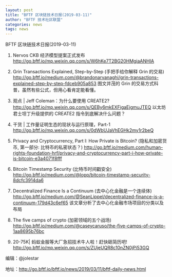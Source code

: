 ```yaml
---
layout: post
title: "BFTF 区块链技术日报(2019-03-11)"
author: "BFTF 技术社区联盟"
categories: news
tags: news
---
```


BFTF 区块链技术日报(2019-03-11)

1. Nervos CKB 经济模型提案正式发布 <http://go.bftf.io/mp.weixin.qq.com/s/W6hKe7T2BG20HMgiaANHIA>

2. Grin Transactions Explained, Step-by-Step (手把手给你解释 Grin 的交易) <http://go.bftf.io/medium.com/@brandonarvanaghi/grin-transactions-explained-step-by-step-fdceb905a853> 图文并茂的 Grin 的交易方式科普，虽然有些公式，但用心看肯定能看懂。

3. 观点 | Jeff Coleman：为什么要使用 CREATE2? <http://go.bftf.io/mp.weixin.qq.com/s/QEBy6mkEXFigaEjgmuJTEQ>  以太坊君士坦丁升级提供的 CREATE2 指令到底解决什么问题？

4. 干货 | 工作量证明生态的现状与运行原理，Part-1 <http://go.bftf.io/mp.weixin.qq.com/s/0dWbUJaVhEGHk2my1r2beQ>

5. Privacy and Cryptocurrency, Part I: How Private is Bitcoin? (隐私和加密货币, 第一部分: 比特币的私密状态？) <http://go.bftf.io/medium.com/human-rights-foundation-hrf/privacy-and-cryptocurrency-part-i-how-private-is-bitcoin-e3a4071f8fff>

6. Bitcoin Timestamp Security (比特币时间戳安全) <http://go.bftf.io/medium.com/@lopp/bitcoin-timestamp-security-8dcfc3914da6>

7. Decentralized Finance Is a Continuum (去中心化金融是一个连续体) <http://go.bftf.io/medium.com/@SeanLippel/decentralized-finance-is-a-continuum-179d43c6ef65> 该文章分析了去中心化金融市场项目的分类以及布局

8. The five camps of crypto (加密领域的五个战场) <http://go.bftf.io/medium.com/@caseycaruso/the-five-camps-of-crypto-1aa8695b76bc>

9. 20-75K| 蚂蚁金服等大厂急招技术牛人啦！赶快砸简历吧! <http://go.bftf.io/mp.weixin.qq.com/s/ZUjeUQR8c10nZN0jPi53GQ>

   

编辑：@jolestar

地址：http://go.bftf.io/bftf.io/news/2019/03/11/bftf-daily-news.html

